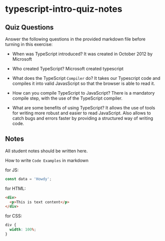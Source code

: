 # typescript-intro-quiz-notes

## Quiz Questions

Answer the following questions in the provided markdown file before turning in this exercise:

- When was TypeScript introduced?
  It was created in October 2012 by Microsoft

- Who created TypeScript?
  Microsoft created typescript

- What does the TypeScript `Compiler` do?
  It takes our Typescript code and compiles it into valid JavasScript so that the browser is able to read it.

- How can you compile TypeScript to JavaScript?
  There is a mandatory compile step, with the use of the TypeScript compiler.

- What are some benefits of using TypeScript?
  It allows the use of tools for writing more robust and easier to read JavaScript. Also allows to catch bugs and errors faster by providing a structured way of writing code.

## Notes

All student notes should be written here.

How to write `Code Examples` in markdown

for JS:

```js
const data = 'Howdy';
```

for HTML:

```html
<div>
  <p>This is text content</p>
</div>
```

for CSS:

```css
div {
  width: 100%;
}
```

